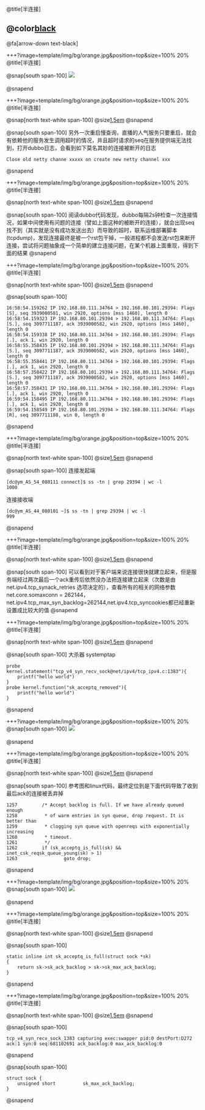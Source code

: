 @title[半连接]

## @color[black](半连接)

@fa[arrow-down text-black]

+++?image=template/img/bg/orange.jpg&position=top&size=100% 20%
@title[半连接]

@snap[south span-100]
![](http://wx4.sinaimg.cn/large/0060lm7Tly1g1xkng3eg0j30dw0hm0tr.jpeg)
<br><br>
@snapend


+++?image=template/img/bg/orange.jpg&position=top&size=100% 20%
@title[半连接]

@snap[north text-white span-100]
@size[1.5em](现象)
@snapend

@snap[south span-100]
另外一次重启慢查询，直播的人气服务只要重启，就会有依赖他的服务发生调用超时的情况，并且超时请求的seq在服务提供端无法找到，打开dubbo日志，会看到如下莫名其妙的连接被断开的日志
```
Close old netty channe xxxxx on create new netty channel xxx
```
@snapend

+++?image=template/img/bg/orange.jpg&position=top&size=100% 20%
@title[半连接]

@snap[north text-white span-100]
@size[1.5em](猜想和排查)
@snapend

@snap[south span-100]
阅读dubbo代码发现，dubbo每隔2s钟检查一次连接情况，如果中间使用有问题的连接（譬如上面这种的被断开的连接），就会出现seq找不到（其实就是没有成功发送出去）而导致的超时，联系运维部署脚本(tcpdump)，发现连接最终是被一个rst包干掉，一般进程都不会发送rst包来断开连接，尝试将问题抽象成一个简单的建立连接问题，在某个机器上面重现，得到下面的结果
@snapend

+++?image=template/img/bg/orange.jpg&position=top&size=100% 20%
@title[半连接]

@snap[north text-white span-100]
@size[1.5em](猜想和排查)
@snapend

@snap[south span-100]
```
16:58:54.159262 IP 192.168.80.111.34764 > 192.168.80.101.29394: Flags [S], seq 3939000581, win 2920, options [mss 1460], length 0
16:58:54.159323 IP 192.168.80.101.29394 > 192.168.80.111.34764: Flags [S.], seq 3097711187, ack 3939000582, win 2920, options [mss 1460], length 0
16:58:54.159338 IP 192.168.80.111.34764 > 192.168.80.101.29394: Flags [.], ack 1, win 2920, length 0
16:58:55.358435 IP 192.168.80.101.29394 > 192.168.80.111.34764: Flags [S.], seq 3097711187, ack 3939000582, win 2920, options [mss 1460], length 0
16:58:55.358441 IP 192.168.80.111.34764 > 192.168.80.101.29394: Flags [.], ack 1, win 2920, length 0
16:58:57.358422 IP 192.168.80.101.29394 > 192.168.80.111.34764: Flags [S.], seq 3097711187, ack 3939000582, win 2920, options [mss 1460], length 0
16:58:57.358431 IP 192.168.80.111.34764 > 192.168.80.101.29394: Flags [.], ack 1, win 2920, length 0
16:59:54.158495 IP 192.168.80.111.34764 > 192.168.80.101.29394: Flags [.], ack 1, win 2920, length 0
16:59:54.158549 IP 192.168.80.101.29394 > 192.168.80.111.34764: Flags [R], seq 3097711188, win 0, length 0
```
@snapend

+++?image=template/img/bg/orange.jpg&position=top&size=100% 20%
@title[半连接]

@snap[north text-white span-100]
@size[1.5em](猜想和排查)
@snapend

@snap[south span-100]
连接发起端
```
[dc@ym_AS_54_080111 connect]$ ss -tn | grep 29394 | wc -l
1000
```
连接接收端
```
[dc@ym_AS_44_080101 ~]$ ss -tn | grep 29394 | wc -l
999
```
@snapend

+++?image=template/img/bg/orange.jpg&position=top&size=100% 20%
@title[半连接]

@snap[north text-white span-100]
@size[1.5em](猜想和排查)
@snapend

@snap[south span-100]
可以看到对于客户端来说连接很快就建立起来，但是服务端经过两次最后一个ack重传后依然没办法把连接建立起来（次数是由net.ipv4.tcp_synack_retries 选项决定的），查看所有的相关的网络参数net.core.somaxconn = 262144，net.ipv4.tcp_max_syn_backlog=262144,net.ipv4.tcp_syncookies都已经重新设置成比较大的值
@snapend

+++?image=template/img/bg/orange.jpg&position=top&size=100% 20%
@title[半连接]

@snap[north text-white span-100]
@size[1.5em](猜想和排查)
@snapend

@snap[south span-100]
大杀器 systemptap
```
probe kernel.statement("tcp_v4_syn_recv_sock@net/ipv4/tcp_ipv4.c:1383"){
    printf("hello world")
}
probe kernel.function("sk_acceptq_removed"){
    printf("hello world")
}
```
@snapend

+++?image=template/img/bg/orange.jpg&position=top&size=100% 20%
@snap[south span-100]
![](http://wx2.sinaimg.cn/large/0060lm7Tly1g1xkrm4o6hj30dn0a5dh8.jpg)
<br><br>
@snapend

+++?image=template/img/bg/orange.jpg&position=top&size=100% 20%
@title[半连接]

@snap[north text-white span-100]
@size[1.5em](猜想和排查)
@snapend

@snap[south span-100]
参考图和linux代码，最终定位到是下面代码导致了收到最后ack的连接被丢弃掉
```
1257         /* Accept backlog is full. If we have already queued enough
1258          * of warm entries in syn queue, drop request. It is better than
1259          * clogging syn queue with openreqs with exponentially increasing
1260          * timeout.
1261          */
1262         if (sk_acceptq_is_full(sk) && inet_csk_reqsk_queue_young(sk) > 1)
1263                 goto drop;
```
@snapend

+++?image=template/img/bg/orange.jpg&position=top&size=100% 20%
@snap[south span-100]
![](http://wx2.sinaimg.cn/large/0060lm7Tly1g1xkrm4o6hj30dn0a5dh8.jpg)
<br><br>
@snapend

+++?image=template/img/bg/orange.jpg&position=top&size=100% 20%
@title[半连接]

@snap[north text-white span-100]
@size[1.5em](猜想和排查)
@snapend

@snap[south span-100]
```
static inline int sk_acceptq_is_full(struct sock *sk)
{
    return sk->sk_ack_backlog > sk->sk_max_ack_backlog;
}
```
@snapend


+++?image=template/img/bg/orange.jpg&position=top&size=100% 20%
@title[半连接]

@snap[north text-white span-100]
@size[1.5em](猜想和排查)
@snapend

@snap[south span-100]
```
tcp_v4_syn_recv_sock_1383 capturing exec:swapper pid:0 destPort:D272 ack:1 syn:0 seq:681102691 ack_backlog:0 max_ack_backlog:0
```
@snapend

@snap[south span-100]
```
struct sock {
    unsigned short          sk_max_ack_backlog;
}
```
@snapend


